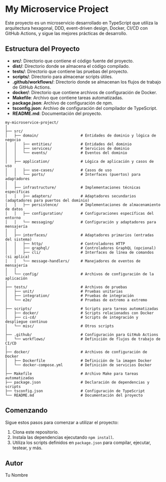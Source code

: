 # My Microservice Project

Este proyecto es un microservicio desarrollado en TypeScript que utiliza la arquitectura hexagonal, DDD, event-driven design, Docker, CI/CD con GitHub Actions, y sigue las mejores prácticas de desarrollo.

## Estructura del Proyecto

- **src/**: Directorio que contiene el código fuente del proyecto.
- **dist/**: Directorio donde se almacena el código compilado.
- **tests/**: Directorio que contiene las pruebas del proyecto.
- **scripts/**: Directorio para almacenar scripts útiles.
- **.github/workflows/**: Directorio donde se almacenan los flujos de trabajo de GitHub Actions.
- **docker/**: Directorio que contiene archivos de configuración de Docker.
- **Makefile**: Archivo que contiene tareas automatizadas.
- **package.json**: Archivo de configuración de npm.
- **tsconfig.json**: Archivo de configuración del compilador de TypeScript.
- **README.md**: Documentación del proyecto.

```
my-microservice-project/
│
├── src/
│   ├── domain/                   # Entidades de dominio y lógica de negocio
│   │   ├── entities/             # Entidades del dominio
│   │   ├── services/             # Servicios de dominio
│   │   └── events/               # Eventos del dominio
│   │
│   ├── application/              # Lógica de aplicación y casos de uso
│   │   ├── use-cases/            # Casos de uso
│   │   └── ports/                # Interfaces (puertos) para adaptadores
│   │
│   ├── infrastructure/           # Implementaciones técnicas específicas
│   │   ├── adapters/             # Adaptadores secundarios (adaptadores para puertos del dominio)
│   │   ├── persistence/          # Implementaciones de almacenamiento de datos
│   │   ├── configuration/        # Configuraciones específicas del entorno
│   │   └── messaging/            # Configuración y adaptadores para mensajería
│   │
│   ├── interfaces/               # Adaptadores primarios (entradas del sistema)
│   │   ├── http/                 # Controladores HTTP
│   │   ├── graphql/              # Controladores GraphQL (opcional)
│   │   ├── cli/                  # Interfaces de línea de comandos (si aplica)
│   │   └── message-handlers/     # Manejadores de eventos de mensajería
│   │
│   └── config/                   # Archivos de configuración de la aplicación
│
├── tests/                        # Archivos de pruebas
│   ├── unit/                     # Pruebas unitarias
│   ├── integration/              # Pruebas de integración
│   └── e2e/                      # Pruebas de extremo a extremo
│
├── scripts/                      # Scripts para tareas automatizadas
│   ├── docker/                   # Scripts relacionados con Docker
│   ├── ci-cd/                    # Scripts de integración y despliegue continuo
│   └── misc/                     # Otros scripts
│
├── .github/                      # Configuración para GitHub Actions
│   └── workflows/                # Definición de flujos de trabajo de CI/CD
│
├── docker/                       # Archivos de configuración de Docker
│   ├── Dockerfile                # Definición de la imagen Docker
│   └── docker-compose.yml        # Definición de servicios Docker
│
├── Makefile                      # Archivo Make para tareas automatizadas
├── package.json                  # Declaración de dependencias y scripts
├── tsconfig.json                 # Configuración de TypeScript
└── README.md                     # Documentación del proyecto

```

## Comenzando

Sigue estos pasos para comenzar a utilizar el proyecto:

1. Clona este repositorio.
2. Instala las dependencias ejecutando `npm install`.
3. Utiliza los scripts definidos en `package.json` para compilar, ejecutar, testear, y más.

## Autor

Tu Nombre
